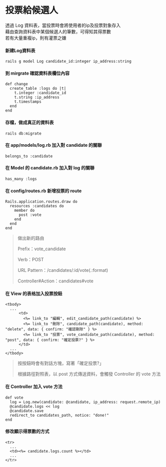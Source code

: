 # 投票給候選人
透過 Log 資料表，當投票時會將使用者的ip及投票對象存入<br>
藉由查詢資料表中某個候選人的筆數，可得知其得票數<br>
若有大量重複ip，則有灌票之嫌<br>

#### 新建Log資料表
    rails g model Log candidate_id:integer ip_address:string

#### 到 mirgrate 確認資料表欄位內容
    def change
      create_table :logs do |t|
        t.integer :candidate_id
        t.string :ip_address
        t.timestamps
      end
    end
    
#### 存檔，做成真正的資料表
    rails db:migrate

#### 在 app/models/log.rb 加入對 candidate 的關聯
    belongs_to :candidate

#### 在 Model 的 candidate.rb 加入對 log 的關聯
    has_many :logs

#### 在 config/routes.rb 新增投票的 route
    Rails.application.routes.draw do  
      resources :candidates do
        member do
          post :vote  
        end    
      end
    end
>做出新的路由
>
>Prefix：vote_candidate
>
>Verb：POST
>
>URL Pattern：/candidates/:id/vote(.:format)
>
>Controller#Action：candidates#vote

#### 在 View 的表格加入投票按鈕
    <tbody>  
      ...
          <td>
            <%= link_to "編輯", edit_candidate_path(candidate) %>
            <%= link_to "刪除", candidate_path(candidate), method: "delete", data: { confirm: "確認刪除" } %>
            <%= link_to "投票", vote_candidate_path(candidate), method: "post", data: { confirm: "確定投票?" } %>
          </td>
      ...
    </tbody>
>按按鈕時會有對話方塊，寫著「確定投票?」
>
>根據路徑對照表，以 post 方式傳送資料，會觸發 Controller 的 vote 方法

#### 在 Controller 加入 vote 方法
    def vote      
      log = Log.new(candidate: @candidate, ip_address: request.remote_ip)
      @candidate.logs << log
      @candidate.save
      redirect_to candidates_path, notice: "done!"
    end

#### 修改顯示得票數的方式
    <tr>
      ...
      <td><%= candidate.logs.count %></td>
      ...
    </tr>
